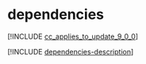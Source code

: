 # dependencies

[!INCLUDE [cc_applies_to_update_9_0_0](../../../includes/cc_applies_to_update_9_0_0.md)]

[!INCLUDE [dependencies-description](includes/dependencies-description.md)]